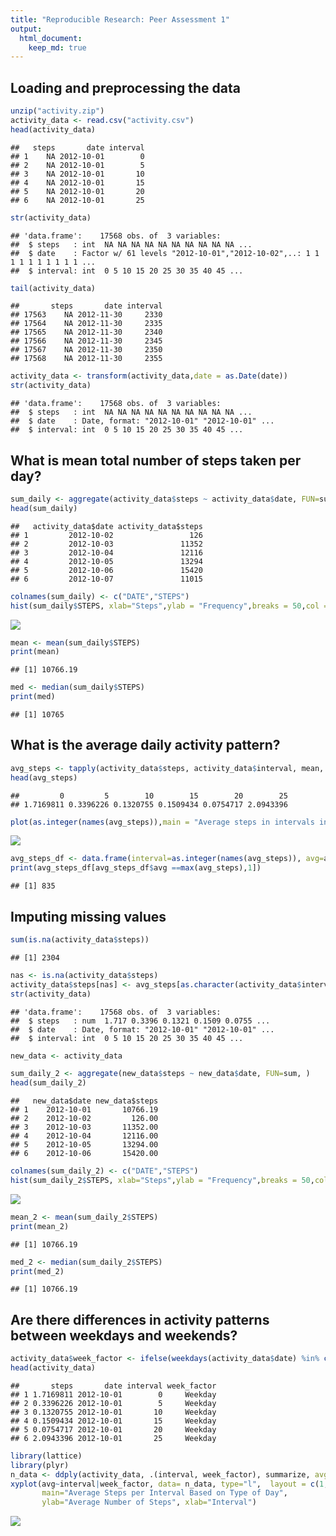 ```yaml
---
title: "Reproducible Research: Peer Assessment 1"
output: 
  html_document:
    keep_md: true
---
```



## Loading and preprocessing the data

```r
unzip("activity.zip")
activity_data <- read.csv("activity.csv")
head(activity_data)
```

```
##   steps       date interval
## 1    NA 2012-10-01        0
## 2    NA 2012-10-01        5
## 3    NA 2012-10-01       10
## 4    NA 2012-10-01       15
## 5    NA 2012-10-01       20
## 6    NA 2012-10-01       25
```

```r
str(activity_data)
```

```
## 'data.frame':	17568 obs. of  3 variables:
##  $ steps   : int  NA NA NA NA NA NA NA NA NA NA ...
##  $ date    : Factor w/ 61 levels "2012-10-01","2012-10-02",..: 1 1 1 1 1 1 1 1 1 1 ...
##  $ interval: int  0 5 10 15 20 25 30 35 40 45 ...
```

```r
tail(activity_data)
```

```
##       steps       date interval
## 17563    NA 2012-11-30     2330
## 17564    NA 2012-11-30     2335
## 17565    NA 2012-11-30     2340
## 17566    NA 2012-11-30     2345
## 17567    NA 2012-11-30     2350
## 17568    NA 2012-11-30     2355
```

```r
activity_data <- transform(activity_data,date = as.Date(date))                           
str(activity_data)
```

```
## 'data.frame':	17568 obs. of  3 variables:
##  $ steps   : int  NA NA NA NA NA NA NA NA NA NA ...
##  $ date    : Date, format: "2012-10-01" "2012-10-01" ...
##  $ interval: int  0 5 10 15 20 25 30 35 40 45 ...
```


## What is mean total number of steps taken per day?

```r
sum_daily <- aggregate(activity_data$steps ~ activity_data$date, FUN=sum, )
head(sum_daily)
```

```
##   activity_data$date activity_data$steps
## 1         2012-10-02                 126
## 2         2012-10-03               11352
## 3         2012-10-04               12116
## 4         2012-10-05               13294
## 5         2012-10-06               15420
## 6         2012-10-07               11015
```

```r
colnames(sum_daily) <- c("DATE","STEPS")
hist(sum_daily$STEPS, xlab="Steps",ylab = "Frequency",breaks = 50,col = "springgreen", main = "Total Steps per Day")
```

![](PA1_template_files/figure-html/r2-1.png)<!-- -->

```r
mean <- mean(sum_daily$STEPS)
print(mean)
```

```
## [1] 10766.19
```

```r
med <- median(sum_daily$STEPS)
print(med)
```

```
## [1] 10765
```

## What is the average daily activity pattern?

```r
avg_steps <- tapply(activity_data$steps, activity_data$interval, mean, na.rm=TRUE, simplify=T)
head(avg_steps)
```

```
##         0         5        10        15        20        25 
## 1.7169811 0.3396226 0.1320755 0.1509434 0.0754717 2.0943396
```

```r
plot(as.integer(names(avg_steps)),main = "Average steps in intervals in the given time",xlab = "Interval",ylab = "Avg steps",avg_steps,type = "l")
```

![](PA1_template_files/figure-html/r3-1.png)<!-- -->

```r
avg_steps_df <- data.frame(interval=as.integer(names(avg_steps)), avg=avg_steps)
print(avg_steps_df[avg_steps_df$avg ==max(avg_steps),1])
```

```
## [1] 835
```

## Imputing missing values

```r
sum(is.na(activity_data$steps))
```

```
## [1] 2304
```

```r
nas <- is.na(activity_data$steps)
activity_data$steps[nas] <- avg_steps[as.character(activity_data$interval[nas])]
str(activity_data)
```

```
## 'data.frame':	17568 obs. of  3 variables:
##  $ steps   : num  1.717 0.3396 0.1321 0.1509 0.0755 ...
##  $ date    : Date, format: "2012-10-01" "2012-10-01" ...
##  $ interval: int  0 5 10 15 20 25 30 35 40 45 ...
```

```r
new_data <- activity_data

sum_daily_2 <- aggregate(new_data$steps ~ new_data$date, FUN=sum, )
head(sum_daily_2)
```

```
##   new_data$date new_data$steps
## 1    2012-10-01       10766.19
## 2    2012-10-02         126.00
## 3    2012-10-03       11352.00
## 4    2012-10-04       12116.00
## 5    2012-10-05       13294.00
## 6    2012-10-06       15420.00
```

```r
colnames(sum_daily_2) <- c("DATE","STEPS")
hist(sum_daily_2$STEPS, xlab="Steps",ylab = "Frequency",breaks = 50,col = "tomato2", main = "Total Steps per Day")
```

![](PA1_template_files/figure-html/r4-1.png)<!-- -->

```r
mean_2 <- mean(sum_daily_2$STEPS)
print(mean_2)
```

```
## [1] 10766.19
```

```r
med_2 <- median(sum_daily_2$STEPS)
print(med_2)
```

```
## [1] 10766.19
```

## Are there differences in activity patterns between weekdays and weekends?

```r
activity_data$week_factor <- ifelse(weekdays(activity_data$date) %in% c("Saturday", "Sunday"), "Weekend", "Weekday")
head(activity_data)
```

```
##       steps       date interval week_factor
## 1 1.7169811 2012-10-01        0     Weekday
## 2 0.3396226 2012-10-01        5     Weekday
## 3 0.1320755 2012-10-01       10     Weekday
## 4 0.1509434 2012-10-01       15     Weekday
## 5 0.0754717 2012-10-01       20     Weekday
## 6 2.0943396 2012-10-01       25     Weekday
```

```r
library(lattice) 
library(plyr)
n_data <- ddply(activity_data, .(interval, week_factor), summarize, avg = mean(steps))
xyplot(avg~interval|week_factor, data= n_data, type="l",  layout = c(1,2),
       main="Average Steps per Interval Based on Type of Day", 
       ylab="Average Number of Steps", xlab="Interval")
```

![](PA1_template_files/figure-html/r5-1.png)<!-- -->
